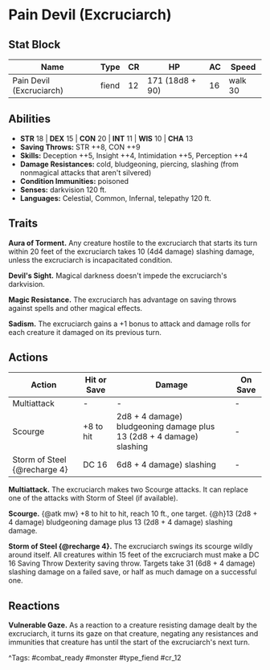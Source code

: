 # Pain Devil (Excruciarch)

## Stat Block

| Name | Type | CR | HP | AC | Speed |
|------|------|----|----|----|-------|
| Pain Devil (Excruciarch) | fiend | 12 | 171 (18d8 + 90) | 16 | walk 30 |

## Abilities

- **STR** 18 | **DEX** 15 | **CON** 20 | **INT** 11 | **WIS** 10 | **CHA** 13
- **Saving Throws:** STR ++8, CON ++9  
- **Skills:** Deception ++5, Insight ++4, Intimidation ++5, Perception ++4  
- **Damage Resistances:** cold, bludgeoning, piercing, slashing (from nonmagical attacks that aren't silvered)  
- **Condition Immunities:** poisoned  
- **Senses:** darkvision 120 ft.  
- **Languages:** Celestial, Common, Infernal, telepathy 120 ft.

## Traits

**Aura of Torment.** Any creature hostile to the excruciarch that starts its turn within 20 feet of the excruciarch takes 10 (4d4 damage) slashing damage, unless the excruciarch is incapacitated condition.

**Devil's Sight.** Magical darkness doesn't impede the excruciarch's darkvision.

**Magic Resistance.** The excruciarch has advantage on saving throws against spells and other magical effects.

**Sadism.** The excruciarch gains a +1 bonus to attack and damage rolls for each creature it damaged on its previous turn.


## Actions

| Action | Hit or Save | Damage | On Save |
|--------|--------------|--------|----------|
| Multiattack | - | - | - |
| Scourge | +8 to hit | 2d8 + 4 damage) bludgeoning damage plus 13 (2d8 + 4 damage) slashing | - |
| Storm of Steel {@recharge 4} | DC 16 | 6d8 + 4 damage) slashing | - |

**Multiattack.** The excruciarch makes two Scourge attacks. It can replace one of the attacks with Storm of Steel (if available).

**Scourge.** {@atk mw} +8 to hit to hit, reach 10 ft., one target. {@h}13 (2d8 + 4 damage) bludgeoning damage plus 13 (2d8 + 4 damage) slashing damage.

**Storm of Steel {@recharge 4}.** The excruciarch swings its scourge wildly around itself. All creatures within 15 feet of the excruciarch must make a DC 16 Saving Throw Dexterity saving throw. Targets take 31 (6d8 + 4 damage) slashing damage on a failed save, or half as much damage on a successful one.

## Reactions

**Vulnerable Gaze.** As a reaction to a creature resisting damage dealt by the excruciarch, it turns its gaze on that creature, negating any resistances and immunities that creature has until the start of the excruciarch's next turn.



^Tags: #combat_ready #monster #type_fiend #cr_12